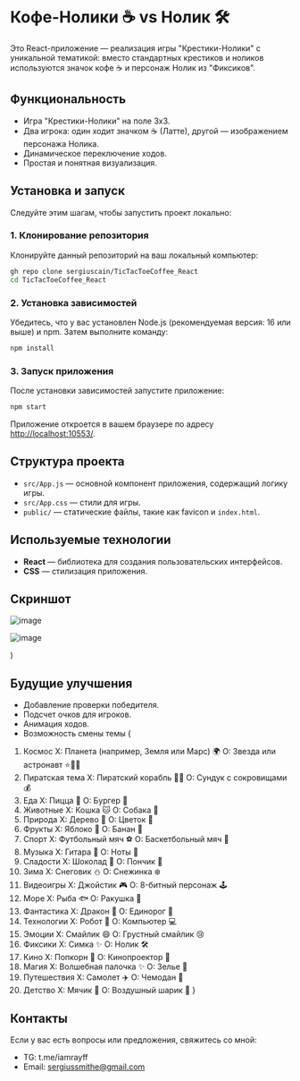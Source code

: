 # Кофе-Нолики ☕ vs Нолик 🛠️

Это React-приложение — реализация игры "Крестики-Нолики" с уникальной тематикой: вместо стандартных крестиков и ноликов используются значок кофе ☕ и персонаж Нолик из "Фиксиков".

## Функциональность
- Игра "Крестики-Нолики" на поле 3x3.
- Два игрока: один ходит значком ☕ (Латте), другой — изображением персонажа Нолика.
- Динамическое переключение ходов.
- Простая и понятная визуализация.

## Установка и запуск

Следуйте этим шагам, чтобы запустить проект локально:

### 1. Клонирование репозитория
Клонируйте данный репозиторий на ваш локальный компьютер:
```bash
gh repo clone sergiuscain/TicTacToeCoffee_React
cd TicTacToeCoffee_React
```

### 2. Установка зависимостей
Убедитесь, что у вас установлен Node.js (рекомендуемая версия: 16 или выше) и npm. Затем выполните команду:
```bash
npm install
```

### 3. Запуск приложения
После установки зависимостей запустите приложение:
```bash
npm start
```

Приложение откроется в вашем браузере по адресу [http://localhost:10553/](http://localhost:10553/).

## Структура проекта
- `src/App.js` — основной компонент приложения, содержащий логику игры.
- `src/App.css` — стили для игры.
- `public/` — статические файлы, такие как favicon и `index.html`.

## Используемые технологии
- **React** — библиотека для создания пользовательских интерфейсов.
- **CSS** — стилизация приложения.

## Скриншот
![image](https://github.com/user-attachments/assets/6c585d87-7a0c-4282-9a21-d0523461060a)

![image](https://github.com/user-attachments/assets/de5fb0f1-22df-40b8-8eaa-4af487052d93)

)

## Будущие улучшения
- Добавление проверки победителя.
- Подсчет очков для игроков.
- Анимация ходов.
- Возможность смены темы
{
1. Космос
  X: Планета (например, Земля или Марс) 🌍
  O: Звезда или астронавт ⭐️👨‍🚀
2. Пиратская тема
  X: Пиратский корабль 🏴‍☠️
  O: Сундук с сокровищами 💰
3. Еда
  X: Пицца 🍕
  O: Бургер 🍔
4. Животные
  X: Кошка 🐱
  O: Собака 🐶
5. Природа
  X: Дерево 🌳
  O: Цветок 🌸
6. Фрукты
  X: Яблоко 🍎
  O: Банан 🍌
7. Спорт
  X: Футбольный мяч ⚽
  O: Баскетбольный мяч 🏀
8. Музыка
  X: Гитара 🎸
  O: Ноты 🎵
9. Сладости
  X: Шоколад 🍫
  O: Пончик 🍩
10. Зима
  X: Снеговик ⛄
  O: Снежинка ❄️
11. Видеоигры
  X: Джойстик 🎮
  O: 8-битный персонаж 🕹️
12. Море
X: Рыба 🐟
O: Ракушка 🐚
13. Фантастика
X: Дракон 🐉
O: Единорог 🦄
14. Технологии
X: Робот 🤖
O: Компьютер 💻
15. Эмоции
X: Смайлик 😄
O: Грустный смайлик 😢
16. Фиксики
X: Симка ✨
O: Нолик 🛠️
17. Кино
X: Попкорн 🍿
O: Кинопроектор 🎥
18. Магия
X: Волшебная палочка ✨
O: Зелье 🧪
19. Путешествия
X: Самолет ✈️
O: Чемодан 🧳
20. Детство
X: Мячик 🏐
O: Воздушный шарик 🎈
}

## Контакты
Если у вас есть вопросы или предложения, свяжитесь со мной:
- TG: t.me/iamrayff 
- Email: sergiussmithe@gmail.com
